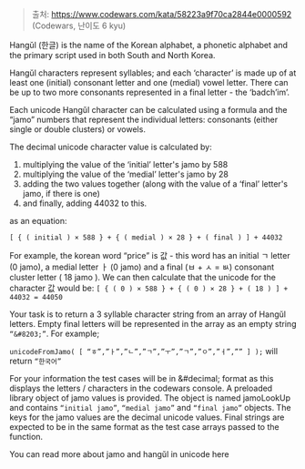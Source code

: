 > 출처: https://www.codewars.com/kata/58223a9f70ca2844e0000592 (Codewars, 난이도 6 kyu)

Hangŭl (한글) is the name of the Korean alphabet, a phonetic alphabet and the primary script used in both South and North Korea.

Hangŭl characters represent syllables; and each ‘character’ is made up of at least one (initial) consonant letter and one (medial) vowel letter. There can be up to two more consonants represented in a final letter - the ‘badch’im’.

Each unicode Hangŭl character can be calculated using a formula and the “jamo” numbers that represent the individual letters: consonants (either single or double clusters) or vowels.

The decimal unicode character value is calculated by:

1. multiplying the value of the ‘initial’ letter's jamo by 588
2. multiplying the value of the ‘medial’ letter's jamo by 28
3. adding the two values together (along with the value of a ‘final’ letter's jamo, if there is one)
4. and finally, adding 44032 to this.

as an equation:

```
[ { ( initial ) × 588 } + { ( medial ) × 28 } + ( final ) ] + 44032
```

For example, the korean word “price” is 값 - this word has an initial ㄱ letter (0 jamo), a medial letter ㅏ (0 jamo) and a final (ㅂ + ㅅ = ㅄ) consonant cluster letter ( 18 jamo ). We can then calculate that the unicode for the character 값 would be: `[ { ( 0 ) × 588 } + { ( 0 ) × 28 } + ( 18 ) ] + 44032 = 44050`

Your task is to return a 3 syllable character string from an array of Hangŭl letters. Empty final letters will be represented in the array as an empty string `“&#8203;”`. For example;

`unicodeFromJamo( [ “ㅎ”,”ㅏ”,”ㄴ”,”ㄱ”,”ㅜ”,”ㄱ”,”ㅇ”,”ㅓ”,”​” ] );` will return `“한국어”`

For your information the test cases will be in &#decimal; format as this displays the letters / characters in the codewars console. A preloaded library object of jamo values is provided. The object is named jamoLookUp and contains `“initial jamo”`, `“medial jamo”` and `“final jamo”` objects. The keys for the jamo values are the decimal unicode values. Final strings are expected to be in the same format as the test case arrays passed to the function.

You can read more about jamo and hangŭl in unicode here
